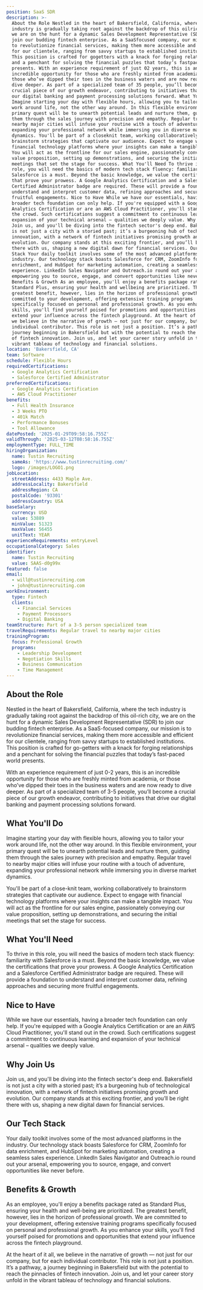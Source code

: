 ```yaml
---
position: SaaS SDR
description: >-
  About the Role Nestled in the heart of Bakersfield, California, where the tech
  industry is gradually taking root against the backdrop of this oilrich city,
  we are on the hunt for a dynamic Sales Development Representative (SDR) to
  join our budding fintech enterprise. As a SaaSfocused company, our mission is
  to revolutionize financial services, making them more accessible and efficient
  for our clientele, ranging from savvy startups to established institutions.
  This position is crafted for gogetters with a knack for forging relationships
  and a penchant for solving the financial puzzles that today’s fastpaced world
  presents. With an experience requirement of just 02 years, this is an
  incredible opportunity for those who are freshly minted from academia, or
  those who’ve dipped their toes in the business waters and are now ready to
  dive deeper. As part of a specialized team of 35 people, you’ll become a
  crucial piece of our growth endeavor, contributing to initiatives that drive
  our digital banking and payment processing solutions forward. What You'll Do
  Imagine starting your day with flexible hours, allowing you to tailor your
  work around life, not the other way around. In this flexible environment, your
  primary quest will be to unearth potential leads and nurture them, guiding
  them through the sales journey with precision and empathy. Regular travel to
  nearby major cities will infuse your routine with a touch of adventure,
  expanding your professional network while immersing you in diverse market
  dynamics. You'll be part of a closeknit team, working collaboratively to
  brainstorm strategies that captivate our audience. Expect to engage with
  financial technology platforms where your insights can make a tangible impact.
  You will act as the frontline for our sales engine, passionately conveying our
  value proposition, setting up demonstrations, and securing the initial
  meetings that set the stage for success. What You'll Need To thrive in this
  role, you will need the basics of modern tech stack fluency: familiarity with
  Salesforce is a must. Beyond the basic knowledge, we value the certifications
  that prove your prowess. A Google Analytics Certification and a Salesforce
  Certified Administrator badge are required. These will provide a foundation to
  understand and interpret customer data, refining approaches and securing more
  fruitful engagements. Nice to Have While we have our essentials, having a
  broader tech foundation can only help. If you're equipped with a Google
  Analytics Certification or are an AWS Cloud Practitioner, you'll stand out in
  the crowd. Such certifications suggest a commitment to continuous learning and
  expansion of your technical arsenal – qualities we deeply value. Why Join Us
  Join us, and you'll be diving into the fintech sector's deep end. Bakersfield
  is not just a city with a storied past; it’s a burgeoning hub of technological
  innovation, with a network of fintech initiatives promising growth and
  evolution. Our company stands at this exciting frontier, and you’ll be right
  there with us, shaping a new digital dawn for financial services. Our Tech
  Stack Your daily toolkit involves some of the most advanced platforms in the
  industry. Our technology stack boasts Salesforce for CRM, ZoomInfo for data
  enrichment, and HubSpot for marketing automation, creating a seamless sales
  experience. LinkedIn Sales Navigator and Outreach.io round out your arsenal,
  empowering you to source, engage, and convert opportunities like never before.
  Benefits & Growth As an employee, you'll enjoy a benefits package rated as
  Standard Plus, ensuring your health and wellbeing are prioritized. The
  greatest benefit, however, lies in the horizon of professional growth. We are
  committed to your development, offering extensive training programs
  specifically focused on personal and professional growth. As you enhance your
  skills, you'll find yourself poised for promotions and opportunities that
  extend your influence across the fintech playground. At the heart of it all,
  we believe in the narrative of growth — not just for our company, but for each
  individual contributor. This role is not just a position. It’s a pathway, a
  journey beginning in Bakersfield but with the potential to reach the pinnacles
  of fintech innovation. Join us, and let your career story unfold in the
  vibrant tableau of technology and financial solutions.
location: 'Bakersfield, CA'
team: Software
schedule: Flexible Hours
requiredCertifications:
  - Google Analytics Certification
  - Salesforce Certified Administrator
preferredCertifications:
  - Google Analytics Certification
  - AWS Cloud Practitioner
benefits:
  - Full Health Insurance
  - 3 Weeks PTO
  - 401k Match
  - Performance Bonuses
  - Tool Allowance
datePosted: '2025-01-29T09:58:16.755Z'
validThrough: '2025-03-12T08:58:16.755Z'
employmentType: FULL_TIME
hiringOrganization:
  name: Tustin Recruiting
  sameAs: 'https://www.tustinrecruiting.com/'
  logo: /images/LOGO1.png
jobLocation:
  streetAddress: 4433 Maple Ave.
  addressLocality: Bakersfield
  addressRegion: CA
  postalCode: '93301'
  addressCountry: USA
baseSalary:
  currency: USD
  value: 53889
  minValue: 51323
  maxValue: 56455
  unitText: YEAR
experienceRequirements: entryLevel
occupationalCategory: Sales
identifier:
  name: Tustin Recruiting
  value: SAAS-d0g99x
featured: false
email:
  - will@tustinrecruiting.com
  - john@tustinrecruiting.com
workEnvironment:
  type: Fintech
  clients:
    - Financial Services
    - Payment Processors
    - Digital Banking
teamStructure: Part of a 3-5 person specialized team
travelRequirements: Regular travel to nearby major cities
trainingProgram:
  focus: Professional Growth
  programs:
    - Leadership Development
    - Negotiation Skills
    - Business Communication
    - Time Management
---
```




## About the Role

Nestled in the heart of Bakersfield, California, where the tech industry is gradually taking root against the backdrop of this oil-rich city, we are on the hunt for a dynamic Sales Development Representative (SDR) to join our budding fintech enterprise. As a SaaS-focused company, our mission is to revolutionize financial services, making them more accessible and efficient for our clientele, ranging from savvy startups to established institutions. This position is crafted for go-getters with a knack for forging relationships and a penchant for solving the financial puzzles that today’s fast-paced world presents.

With an experience requirement of just 0-2 years, this is an incredible opportunity for those who are freshly minted from academia, or those who’ve dipped their toes in the business waters and are now ready to dive deeper. As part of a specialized team of 3-5 people, you’ll become a crucial piece of our growth endeavor, contributing to initiatives that drive our digital banking and payment processing solutions forward.

## What You'll Do

Imagine starting your day with flexible hours, allowing you to tailor your work around life, not the other way around. In this flexible environment, your primary quest will be to unearth potential leads and nurture them, guiding them through the sales journey with precision and empathy. Regular travel to nearby major cities will infuse your routine with a touch of adventure, expanding your professional network while immersing you in diverse market dynamics.

You'll be part of a close-knit team, working collaboratively to brainstorm strategies that captivate our audience. Expect to engage with financial technology platforms where your insights can make a tangible impact. You will act as the frontline for our sales engine, passionately conveying our value proposition, setting up demonstrations, and securing the initial meetings that set the stage for success.

## What You'll Need

To thrive in this role, you will need the basics of modern tech stack fluency: familiarity with Salesforce is a must. Beyond the basic knowledge, we value the certifications that prove your prowess. A Google Analytics Certification and a Salesforce Certified Administrator badge are required. These will provide a foundation to understand and interpret customer data, refining approaches and securing more fruitful engagements. 

## Nice to Have

While we have our essentials, having a broader tech foundation can only help. If you're equipped with a Google Analytics Certification or are an AWS Cloud Practitioner, you'll stand out in the crowd. Such certifications suggest a commitment to continuous learning and expansion of your technical arsenal – qualities we deeply value.

## Why Join Us

Join us, and you'll be diving into the fintech sector's deep end. Bakersfield is not just a city with a storied past; it’s a burgeoning hub of technological innovation, with a network of fintech initiatives promising growth and evolution. Our company stands at this exciting frontier, and you’ll be right there with us, shaping a new digital dawn for financial services.

## Our Tech Stack

Your daily toolkit involves some of the most advanced platforms in the industry. Our technology stack boasts Salesforce for CRM, ZoomInfo for data enrichment, and HubSpot for marketing automation, creating a seamless sales experience. LinkedIn Sales Navigator and Outreach.io round out your arsenal, empowering you to source, engage, and convert opportunities like never before.

## Benefits & Growth

As an employee, you'll enjoy a benefits package rated as Standard Plus, ensuring your health and well-being are prioritized. The greatest benefit, however, lies in the horizon of professional growth. We are committed to your development, offering extensive training programs specifically focused on personal and professional growth. As you enhance your skills, you'll find yourself poised for promotions and opportunities that extend your influence across the fintech playground.

At the heart of it all, we believe in the narrative of growth — not just for our company, but for each individual contributor. This role is not just a position. It’s a pathway, a journey beginning in Bakersfield but with the potential to reach the pinnacles of fintech innovation. Join us, and let your career story unfold in the vibrant tableau of technology and financial solutions.
